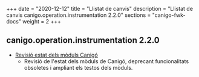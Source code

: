 +++
date        = "2020-12-12"
title       = "Llistat de canvis"
description = "Llistat de canvis canigo.operation.instrumentation 2.2.0"
sections    = "canigo-fwk-docs"
weight		= 2
+++

## canigo.operation.instrumentation 2.2.0

- [Revisió estat dels mòduls Canigó](/noticies/2020-03-24-Revisio_estat_moduls_Canigo_3.4)
   - Revisió de l'estat dels mòduls de Canigó, deprecant funcionalitats obsoletes i ampliant els testos dels mòduls.